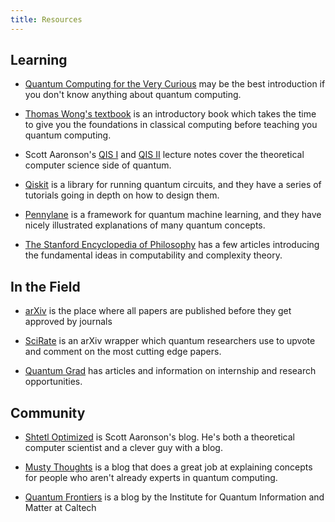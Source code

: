 ```yaml
---
title: Resources
---
```

## Learning
- [Quantum Computing for the Very Curious](https://quantum.country/qcvc) may be the best introduction if you don't know anything about quantum computing.

- [Thomas Wong's textbook](https://www.thomaswong.net/introduction-to-classical-and-quantum-computing-1e3p.pdf) is an introductory book which takes the time to give you the foundations in classical computing before teaching you quantum computing.

- Scott Aaronson's [QIS I](https://www.scottaaronson.com/qclec.pdf) and [QIS II](https://www.scottaaronson.com/qisii.pdf) lecture notes cover the theoretical computer science side of quantum.

- [Qiskit](https://qiskit.org/) is a library for running quantum circuits, and they have a series of tutorials going in depth on how to design them.

- [Pennylane](https://pennylane.ai/) is a framework for quantum machine learning, and they have nicely illustrated explanations of many quantum concepts.

- [The Stanford Encyclopedia of Philosophy](https://plato.stanford.edu/entries/computability/) has a few articles introducing the fundamental ideas in computability and complexity theory.

## In the Field
- [arXiv](https://arxiv.org/list/quant-ph/new) is the place where all papers are published before they get approved by journals

- [SciRate](https://scirate.com/arxiv/quant-ph?range=14) is an arXiv wrapper which quantum researchers use to upvote and comment on the most cutting edge papers.

- [Quantum Grad](https://www.quantumgrad.com/) has articles and information on internship and research opportunities.

## Community
- [Shtetl Optimized](https://scottaaronson.blog/) is Scott Aaronson's blog. He's both a theoretical computer scientist and a clever guy with a blog.

- [Musty Thoughts](https://www.mustythoughts.com/) is a blog that does a great job at explaining concepts for people who aren't already experts in quantum computing.

- [Quantum Frontiers](https://quantumfrontiers.com/) is a blog by the Institute for Quantum Information and Matter at Caltech

